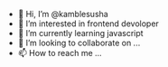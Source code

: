 - 👋 Hi, I’m @kamblesusha
- 👀 I’m interested in frontend devoloper
- 🌱 I’m currently learning javascript
- 💞️ I’m looking to collaborate on ...
- 📫 How to reach me ...

<!---
kamblesusha/kamblesusha is a ✨ special ✨ repository because its `README.md` (this file) appears on your GitHub profile.
You can click the Preview link to take a look at your changes.
--->

